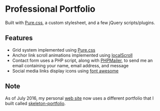# Professional Portfolio

Built with [Pure.css](http://purecss.io), a custom stylesheet, and a few jQuery scripts/plugins.

## Features
* Grid system implemented using [Pure.css](http://purecss.io)
* Anchor link scroll animations implemented using [localScroll](https://github.com/flesler/jquery.localScroll)
* Contact form uses a PHP script, along with [PHPMailer](https://github.com/PHPMailer/PHPMailer), to send me an email containing your name, email address, and message
* Social media links display icons using [font awesome](https://fortawesome.github.io/Font-Awesome/)

## Note
As of July 2016, my personal [web site](http://kdavidmoore.com) now uses a different portfolio that I built called [skeleton-portfolio](https://github.com/kdavidmoore/skeleton-portfolio).
